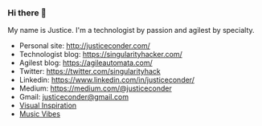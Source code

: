 ### Hi there 👋 

My name is Justice. I'm a technologist by passion and agilest by specialty.

*   Personal site: http://justiceconder.com/
*   Technologist blog: https://singularityhacker.com/
*   Agilest blog: https://agileautomata.com/
*   Twitter: https://twitter.com/singularityhack
*   Linkedin: https://www.linkedin.com/in/justiceconder/
*   Medium: https://medium.com/@justiceconder
*   Gmail: justiceconder@gmail.com
*   [Visual Inspiration](https://www.pinterest.com/decimal/singularity-hacker/)
*   [Music Vibes](https://www.brain.fm/)

<!--
![Github Stats](https://github-readme-stats.vercel.app/api?username=singularityhacker&count_private=true&show_icons=true&theme=dark)
-->
